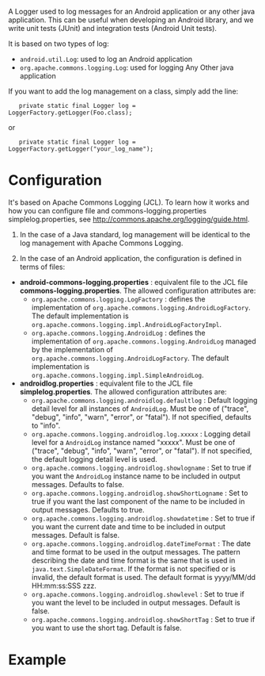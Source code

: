 A Logger used to log messages for an Android application or any other java application.
This can be useful when developing an Android library, and we write unit tests (JUnit) and integration tests (Android Unit tests).

It is based on two types of log:

  * `android.util.Log`: used to log an Android application
  * `org.apache.commons.logging.Log`: used for logging Any Other java application

If you want to add the log management on a class, simply add the line:
```
   private static final Logger log = LoggerFactory.getLogger(Foo.class);
```
or
```
   private static final Logger log = LoggerFactory.getLogger("your_log_name");
```

# Configuration #

It's based on Apache Commons Logging (JCL). To learn how it works and how you can configure file and commons-logging.properties simplelog.properties, see http://commons.apache.org/logging/guide.html.

1. In the case of a Java standard, log management will be identical to the log management with Apache Commons Logging.

2. In the case of an Android application, the configuration is defined in terms of files:
  * **android-commons-logging.properties** : equivalent file to the JCL file **commons-logging.properties**. The allowed configuration attributes are:
    * `org.apache.commons.logging.LogFactory` : defines the implementation of `org.apache.commons.logging.AndroidLogFactory`. The default implementation is `org.apache.commons.logging.impl.AndroidLogFactoryImpl`.
    * `org.apache.commons.logging.AndroidLog` : defines the implementation of `org.apache.commons.logging.AndroidLog` managed by the implementation of `org.apache.commons.logging.AndroidLogFactory`. The default implementation is `org.apache.commons.logging.impl.SimpleAndroidLog`.
  * **androidlog.properties** : equivalent file to the JCL file **simplelog.properties**. The allowed configuration attributes are:
    * `org.apache.commons.logging.androidlog.defaultlog` : Default logging detail level for all instances of `AndroidLog`. Must be one of ("trace", "debug", "info", "warn", "error", or "fatal"). If not specified, defaults to "info".
    * `org.apache.commons.logging.androidlog.log.xxxxx` : Logging detail level for a `AndroidLog` instance named "xxxxx". Must be one of ("trace", "debug", "info", "warn", "error", or "fatal"). If not specified, the default logging detail level is used.
    * `org.apache.commons.logging.androidlog.showlogname` : Set to true if you want the `AndroidLog` instance name to be included in output messages. Defaults to false.
    * `org.apache.commons.logging.androidlog.showShortLogname` : Set to true if you want the last component of the name to be included in output messages. Defaults to true.
    * `org.apache.commons.logging.androidlog.showdatetime` : Set to true if you want the current date and time to be included in output messages. Default is false.
    * `org.apache.commons.logging.androidlog.dateTimeFormat` : The date and time format to be used in the output messages. The pattern describing the date and time format is the same that is used in `java.text.SimpleDateFormat`. If the format is not specified or is invalid, the default format is used. The default format is yyyy/MM/dd HH:mm:ss:SSS zzz.
    * `org.apache.commons.logging.androidlog.showlevel` : Set to true if you want the level to be included in output messages. Default is false.
    * `org.apache.commons.logging.androidlog.showShortTag` : Set to true if you want to use the short tag. Default is false.

# Example #